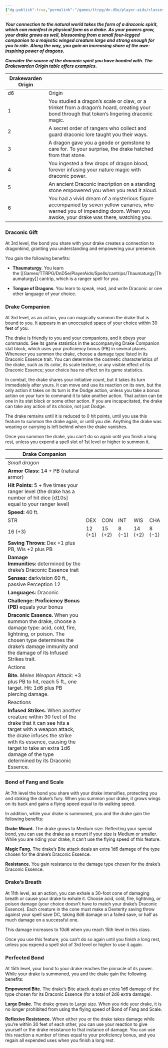 ```yaml
---
{"dg-publish":true,"permalink":"/games/ttrpg/dn-d5e/player-aids/classes/class-specialisations/ranger-archetype-drakewarden/","tags":["Sub-Class","TTRPG/DND/5e"],"noteIcon":""}
---
```



**_Your connection to the natural world takes the form of a draconic spirit, which can manifest in physical form as a drake. As your powers grow, your drake grows as well, blossoming from a small four-legged companion to a majestic winged creature large and strong enough for you to ride. Along the way, you gain an increasing share of the awe-inspiring power of dragons._**

_**Consider the source of the draconic spirit you have bonded with. The Drakewarden Origin table offers examples.**_


|Drakewarden Origin|   |
|---|---|
|d6|Origin|
|1|You studied a dragon’s scale or claw, or a trinket from a dragon’s hoard, creating your bond through that token’s lingering draconic magic.|
|2|A secret order of rangers who collect and guard draconic lore taught you their ways.|
|3|A dragon gave you a geode or gemstone to care for. To your surprise, the drake hatched from that stone.|
|4|You ingested a few drops of dragon blood, forever infusing your nature magic with draconic power.|
|5|An ancient Draconic inscription on a standing stone empowered you when you read it aloud.|
|6|You had a vivid dream of a mysterious figure accompanied by seven yellow canaries, who warned you of impending doom. When you awoke, your drake was there, watching you.|

### Draconic Gift

At 3rd level, the bond you share with your drake creates a connection to dragonkind, granting you understanding and empowering your presence.

You gain the following benefits:

- **Thaumaturgy**. You learn the [[Games/TTRPG/DnD5e/PlayerAids/Spells/cantrips/Thaumaturgy\|Thaumaturgy]] cantrip, which is a ranger spell for you.

- **Tongue of Dragons**. You learn to speak, read, and write Draconic or one other language of your choice.

### Drake Companion

At 3rd level, as an action, you can magically summon the drake that is bound to you. It appears in an unoccupied space of your choice within 30 feet of you.

The drake is friendly to you and your companions, and it obeys your commands. See its game statistics in the accompanying Drake Companion stat block, which uses your proficiency bonus (PB) in several places. Whenever you summon the drake, choose a damage type listed in its Draconic Essence trait. You can determine the cosmetic characteristics of the drake, such as its color, its scale texture, or any visible effect of its Draconic Essence; your choice has no effect on its game statistics.

In combat, the drake shares your initiative count, but it takes its turn immediately after yours. It can move and use its reaction on its own, but the only action it takes on its turn is the Dodge action, unless you take a bonus action on your turn to command it to take another action. That action can be one in its stat block or some other action. If you are incapacitated, the drake can take any action of its choice, not just Dodge.

The drake remains until it is reduced to 0 hit points, until you use this feature to summon the drake again, or until you die. Anything the drake was wearing or carrying is left behind when the drake vanishes.

Once you summon the drake, you can’t do so again until you finish a long rest, unless you expend a spell slot of 1st level or higher to summon it.

|Drake Companion|   |   |   |   |   |
|---|---|---|---|---|---|
|_Small dragon_|   |   |   |   |   |
|**Armor Class:** 14 + PB (natural armor)|   |   |   |   |   |
|**Hit Points:** 5 + five times your ranger level (the drake has a number of hit dice [d10s] equal to your ranger level)|   |   |   |   |   |
|**Speed:** 40 ft.|   |   |   |   |   |
|STR|DEX|CON|INT|WIS|CHA|
|16 (+3)|12 (+1)|15 (+2)|8 (−1)|14 (+2)|8 (−1)|
|**Saving Throws:** Dex +1 plus PB, Wis +2 plus PB|   |   |   |   |   |
|**Damage Immunities:** determined by the drake’s Draconic Essence trait|   |   |   |   |   |
|**Senses:** darkvision 60 ft., passive Perception 12|   |   |   |   |   |
|**Languages:** Draconic|   |   |   |   |   |
|**Challenge:** **Proficiency Bonus (PB)** equals your bonus|   |   |   |   |   |
|**Draconic Essence.** When you summon the drake, choose a damage type: acid, cold, fire, lightning, or poison. The chosen type determines the drake’s damage immunity and the damage of its Infused Strikes trait.|   |   |   |   |   |
|Actions|   |   |   |   |   |
|**Bite.** _Melee Weapon Attack:_ +3 plus PB to hit, reach 5 ft., one target. Hit: 1d6 plus PB piercing damage.|   |   |   |   |   |
|Reactions|   |   |   |   |   |
|**Infused Strikes.** When another creature within 30 feet of the drake that it can see hits a target with a weapon attack, the drake infuses the strike with its essence, causing the target to take an extra 1d6 damage of the type determined by its Draconic Essence.|   |   |   |   |   |

### Bond of Fang and Scale

At 7th level the bond you share with your drake intensifies, protecting you and stoking the drake’s fury. When you summon your drake, it grows wings on its back and gains a flying speed equal to its walking speed.

In addition, while your drake is summoned, you and the drake gain the following benefits:

**Drake Mount.** The drake grows to Medium size. Reflecting your special bond, you can use the drake as a mount if your size is Medium or smaller. While you are riding your drake, it can’t use the flying speed of this feature.

**Magic Fang.** The drake’s Bite attack deals an extra 1d6 damage of the type chosen for the drake’s Draconic Essence.

**Resistance.** You gain resistance to the damage type chosen for the drake’s Draconic Essence.

### Drake’s Breath

At 11th level, as an action, you can exhale a 30-foot cone of damaging breath or cause your drake to exhale it. Choose acid, cold, fire, lightning, or poison damage (your choice doesn’t have to match your drake’s Draconic Essence). Each creature in the cone must make a Dexterity saving throw against your spell save DC, taking 8d6 damage on a failed save, or half as much damage on a successful one.

This damage increases to 10d6 when you reach 15th level in this class.

Once you use this feature, you can’t do so again until you finish a long rest, unless you expend a spell slot of 3rd level or higher to use it again.

### Perfected Bond

At 15th level, your bond to your drake reaches the pinnacle of its power. While your drake is summoned, you and the drake gain the following benefits:

**Empowered Bite.** The drake’s Bite attack deals an extra 1d6 damage of the type chosen for its Draconic Essence (for a total of 2d6 extra damage).

**Large Drake.** The drake grows to Large size. When you ride your drake, it is no longer prohibited from using the flying speed of Bond of Fang and Scale.

**Reflexive Resistance.** When either you or the drake takes damage while you’re within 30 feet of each other, you can use your reaction to give yourself or the drake resistance to that instance of damage. You can use this reaction a number of times equal to your proficiency bonus, and you regain all expended uses when you finish a long rest.
